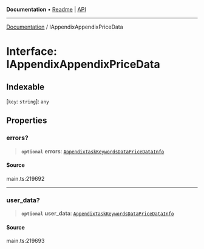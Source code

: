 **Documentation** • [Readme](../README.md) \| [API](../globals.md)

***

[Documentation](../README.md) / IAppendixAppendixPriceData

# Interface: IAppendixAppendixPriceData

## Indexable

 \[`key`: `string`\]: `any`

## Properties

### errors?

> **`optional`** **errors**: [`AppendixTaskKeywordsDataPriceDataInfo`](../classes/AppendixTaskKeywordsDataPriceDataInfo.md)

#### Source

main.ts:219692

***

### user\_data?

> **`optional`** **user\_data**: [`AppendixTaskKeywordsDataPriceDataInfo`](../classes/AppendixTaskKeywordsDataPriceDataInfo.md)

#### Source

main.ts:219693
